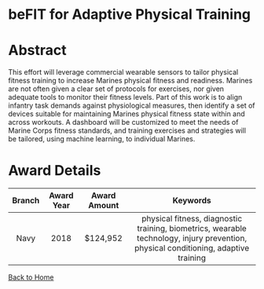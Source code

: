 
beFIT for Adaptive Physical Training
====================================

# Abstract


This effort will leverage commercial wearable sensors to tailor physical fitness training to increase Marines physical fitness and readiness. Marines are not often given a clear set of protocols for exercises, nor given adequate tools to monitor their fitness levels. Part of this work is to align infantry task demands against physiological measures, then identify a set of devices suitable for maintaining Marines physical fitness state within and across workouts. A dashboard will be customized to meet the needs of Marine Corps fitness standards, and training exercises and strategies will be tailored, using machine learning, to individual Marines.  

# Award Details

|Branch|Award Year|Award Amount|Keywords|
| :---: | :---: | :---: | :---: |
|Navy|2018|$124,952|physical fitness, diagnostic training, biometrics, wearable technology, injury prevention, physical conditioning, adaptive training|
  
  


[Back to Home](https://github.com/chrischow/dod_sbir_awards/Reports/JH/#1955)